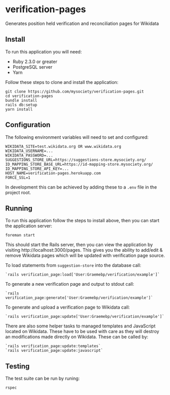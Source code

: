 # verification-pages

Generates position held verification and reconciliation pages for Wikidata

## Install

To run this application you will need:

- Ruby 2.3.0 or greater
- PostgreSQL server
- Yarn

Follow these steps to clone and install the application:

    git clone https://github.com/mysociety/verification-pages.git
    cd verification-pages
    bundle install
    rails db:setup
    yarn install

## Configuration

The following environment variables will need to set and configured:

    WIKIDATA_SITE=test.wikidata.org OR www.wikidata.org
    WIKIDATA_USERNAME=...
    WIKIDATA_PASSWORD=...
    SUGGESTIONS_STORE_URL=https://suggestions-store.mysociety.org/
    ID_MAPPING_STORE_BASE_URL=https://id-mapping-store.mysociety.org/
    ID_MAPPING_STORE_API_KEY=...
    HOST_NAME=verification-pages.herokuapp.com
    FORCE_SSL=1

In development this can be achieved by adding these to a `.env` file in the
project root.

## Running

To run this application follow the steps to install above, then you can start
the application server:

    foreman start

This should start the Rails server, then you can view the application by
visiting http://localhost:3000/pages. This gives you the ability to add/edit
& remove Wikidata pages which will be updated with verification page source.

To load statements from `suggestion-store` into the database call:

    `rails verification_page:load['User:Graemebp/verification/example']`

To generate a new verification page and output to stdout call:

    `rails verification_page:generate['User:Graemebp/verification/example']`

To generate and upload a verification page to Wikidata call:

    `rails verification_page:update['User:Graemebp/verification/example']`

There are also some helper tasks to managed templates and JavaScript located on
Wikidata. These have to be used with care as they will destroy an modifications
made directly on Wikidata. These can be called by:

    `rails verification_page:update:templates`
    `rails verification_page:update:javascript`

## Testing

The test suite can be run by runing:

    rspec
